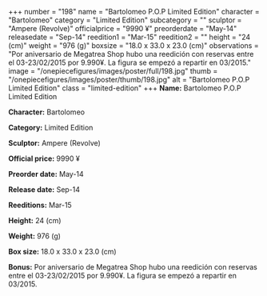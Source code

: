 +++
number = "198"
name = "Bartolomeo P.O.P Limited Edition"
character = "Bartolomeo"
category = "Limited Edition"
subcategory = ""
sculptor = "Ampere (Revolve)"
officialprice = "9990 ¥"
preorderdate = "May-14"
releasedate = "Sep-14"
reedition1 = "Mar-15"
reedition2 = ""
height = "24 (cm)"
weight = "976 (g)"
boxsize = "18.0 x 33.0 x 23.0 (cm)"
observations = "Por aniversario de Megatrea Shop hubo una reedición con reservas entre el 03-23/02/2015 por 9.990¥. La figura se empezó a repartir en 03/2015."
image = "/onepiecefigures/images/poster/full/198.jpg"
thumb = "/onepiecefigures/images/poster/thumb/198.jpg"
alt = "Bartolomeo P.O.P Limited Edition"
class = "limited-edition"
+++
**Name:** Bartolomeo P.O.P Limited Edition

**Character:** Bartolomeo

**Category:** Limited Edition 

**Sculptor:** Ampere (Revolve)

**Official price:** 9990 ¥

**Preorder date:** May-14

**Release date:** Sep-14

**Reeditions:** Mar-15

**Height:** 24 (cm)

**Weight:** 976 (g)

**Box size:** 18.0 x 33.0 x 23.0 (cm)

**Bonus:** Por aniversario de Megatrea Shop hubo una reedición con reservas entre el 03-23/02/2015 por 9.990¥. La figura se empezó a repartir en 03/2015.